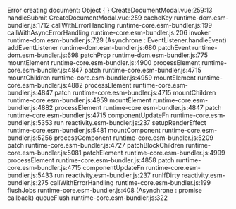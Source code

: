 Error creating document:
Object {  }
CreateDocumentModal.vue:259:13
    handleSubmit CreateDocumentModal.vue:259
    cacheKey runtime-dom.esm-bundler.js:1712
    callWithErrorHandling runtime-core.esm-bundler.js:199
    callWithAsyncErrorHandling runtime-core.esm-bundler.js:206
    invoker runtime-dom.esm-bundler.js:729
    (Asynchrone : EventListener.handleEvent)
    addEventListener runtime-dom.esm-bundler.js:680
    patchEvent runtime-dom.esm-bundler.js:698
    patchProp runtime-dom.esm-bundler.js:775
    mountElement runtime-core.esm-bundler.js:4900
    processElement runtime-core.esm-bundler.js:4847
    patch runtime-core.esm-bundler.js:4715
    mountChildren runtime-core.esm-bundler.js:4959
    mountElement runtime-core.esm-bundler.js:4882
    processElement runtime-core.esm-bundler.js:4847
    patch runtime-core.esm-bundler.js:4715
    mountChildren runtime-core.esm-bundler.js:4959
    mountElement runtime-core.esm-bundler.js:4882
    processElement runtime-core.esm-bundler.js:4847
    patch runtime-core.esm-bundler.js:4715
    componentUpdateFn runtime-core.esm-bundler.js:5353
    run reactivity.esm-bundler.js:237
    setupRenderEffect runtime-core.esm-bundler.js:5481
    mountComponent runtime-core.esm-bundler.js:5256
    processComponent runtime-core.esm-bundler.js:5209
    patch runtime-core.esm-bundler.js:4727
    patchBlockChildren runtime-core.esm-bundler.js:5081
    patchElement runtime-core.esm-bundler.js:4999
    processElement runtime-core.esm-bundler.js:4858
    patch runtime-core.esm-bundler.js:4715
    componentUpdateFn runtime-core.esm-bundler.js:5433
    run reactivity.esm-bundler.js:237
    runIfDirty reactivity.esm-bundler.js:275
    callWithErrorHandling runtime-core.esm-bundler.js:199
    flushJobs runtime-core.esm-bundler.js:408
    (Asynchrone : promise callback)
    queueFlush runtime-core.esm-bundler.js:322
